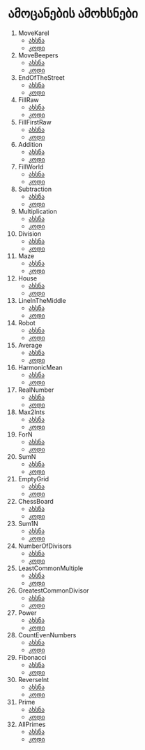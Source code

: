 # ამოცანების ამოხსნები

1. MoveKarel
    * [ახსნა](./MoveKarel.md)
    * [კოდი](./MoveKarel.java)
2. MoveBeepers
    * [ახსნა](./MoveBeepers.md)
    * [კოდი](./MoveBeepers.java)
3. EndOfTheStreet
    * [ახსნა](./EndOfTheStreet.md)
    * [კოდი](./EndOfTheStreet.java)
4. FillRaw
    * [ახსნა](./FillRaw.md)
    * [კოდი](./FillRaw.java)
5. FillFirstRaw
    * [ახსნა](./FillFirstRaw.md)
    * [კოდი](./FillFirstRaw.java)
6. Addition
    * [ახსნა](./Addition.md)
    * [კოდი](./Addition.java)
7. FillWorld
    * [ახსნა](./FillWorld.md)
    * [კოდი](./FillWorld.java)
8. Subtraction
    * [ახსნა](./Subtraction.md)
    * [კოდი](./Subtraction.java)
9.  Multiplication
    * [ახსნა](./Multiplication.md)
    * [კოდი](./Multiplication.java)
10. Division
    * [ახსნა](./Division.md)
    * [კოდი](./Division.java)
11. Maze
    * [ახსნა](./Maze.md)
    * [კოდი](./Maze.java)
12. House
    * [ახსნა](./House.md)
    * [კოდი](./House.java)
13. LineInTheMiddle
    * [ახსნა](./LineInTheMiddle.md)
    * [კოდი](./LineInTheMiddle.java)
14. Robot
    * [ახსნა](./Robot.md)
    * [კოდი](./Robot.java)
15. Average
    * [ახსნა](./Average.md)
    * [კოდი](./Average.java)
16. HarmonicMean
    * [ახსნა](./HarmonicMean.md)
    * [კოდი](./HarmonicMean.java)
17. RealNumber
    * [ახსნა](./RealNumber.md)
    * [კოდი](./RealNumber.java)
18. Max2Ints
    * [ახსნა](./Max2Ints.md)
    * [კოდი](./Max2Ints.java)
19. ForN
    * [ახსნა](./ForN.md)
    * [კოდი](./ForN.java)
20. SumN
    * [ახსნა](./SumN.md)
    * [კოდი](./SumN.java)
21. EmptyGrid
    * [ახსნა](./EmptyGrid.md)
    * [კოდი](./EmptyGrid.java)
22. ChessBoard
    * [ახსნა](./ChessBoard.md)
    * [კოდი](./ChessBoard.java)
23. Sum1N
    * [ახსნა](./Sum1N.md)
    * [კოდი](./Sum1N.java)
24. NumberOfDivisors
    * [ახსნა](./NumberOfDivisors.md)
    * [კოდი](./NumberOfDivisors.java)
25. LeastCommonMultiple
    * [ახსნა](./LeastCommonMultiple.md)
    * [კოდი](./LeastCommonMultiple.java)
26. GreatestCommonDivisor
    * [ახსნა](./GreatestCommonDivisor.md)
    * [კოდი](./GreatestCommonDivisor.java)
27. Power
    * [ახსნა](./Power.md)
    * [კოდი](./Power.java)
28. CountEvenNumbers
    * [ახსნა](./CountEvenNumbers.md)
    * [კოდი](./CountEvenNumbers.java)
29. Fibonacci
    * [ახსნა](./Fibonacci.md)
    * [კოდი](./Fibonacci.java)
30. ReverseInt
    * [ახსნა](./ReverseInt.md)
    * [კოდი](./ReverseInt.java)
31. Prime
    * [ახსნა](./Prime.md)
    * [კოდი](./Prime.java)
32. AllPrimes
    * [ახსნა](./AllPrimes.md)
    * [კოდი](./AllPrimes.java)
